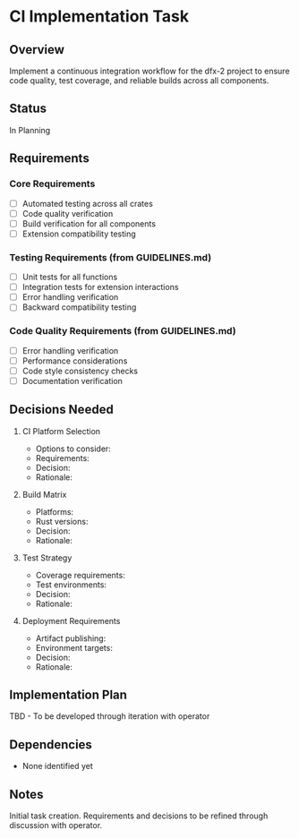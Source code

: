 # CI Implementation Task

## Overview

Implement a continuous integration workflow for the dfx-2 project to ensure code quality, test coverage, and reliable builds across all components.

## Status

In Planning

## Requirements

### Core Requirements

- [ ] Automated testing across all crates
- [ ] Code quality verification
- [ ] Build verification for all components
- [ ] Extension compatibility testing

### Testing Requirements (from GUIDELINES.md)

- [ ] Unit tests for all functions
- [ ] Integration tests for extension interactions
- [ ] Error handling verification
- [ ] Backward compatibility testing

### Code Quality Requirements (from GUIDELINES.md)

- [ ] Error handling verification
- [ ] Performance considerations
- [ ] Code style consistency checks
- [ ] Documentation verification

## Decisions Needed

1. CI Platform Selection

   - Options to consider:
   - Requirements:
   - Decision:
   - Rationale:

2. Build Matrix

   - Platforms:
   - Rust versions:
   - Decision:
   - Rationale:

3. Test Strategy

   - Coverage requirements:
   - Test environments:
   - Decision:
   - Rationale:

4. Deployment Requirements
   - Artifact publishing:
   - Environment targets:
   - Decision:
   - Rationale:

## Implementation Plan

TBD - To be developed through iteration with operator

## Dependencies

- None identified yet

## Notes

Initial task creation. Requirements and decisions to be refined through discussion with operator.
